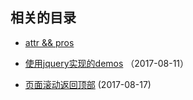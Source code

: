 ## 相关的目录

- [attr && pros](./attr_pros.md)

- [使用jquery实现的demos](./demos/) （2017-08-11）

- [页面滚动返回顶部](./to_top.md) (2017-08-17)
